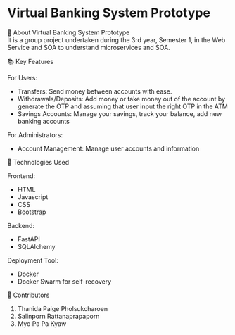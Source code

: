 # Virtual Banking System Prototype

🏦 About Virtual Banking System Prototype <br>
It is a group project undertaken during the 3rd year, Semester 1, in the Web Service and SOA to understand microservices and SOA.

📚 Key Features<be>

For Users:
- Transfers: Send money between accounts with ease.
- Withdrawals/Deposits: Add money or take money out of the account by generate the OTP and assuming that user input the right OTP in the ATM
- Savings Accounts: Manage your savings, track your balance, add new banking accounts

For Administrators:
- Account Management: Manage user accounts and information

🚀 Technologies Used

Frontend:
- HTML
- Javascript
- CSS
- Bootstrap<be>

Backend:
- FastAPI
- SQLAlchemy<be>

Deployment Tool:
- Docker
- Docker Swarm for self-recovery<be>

👥 Contributors<br>
  1. Thanida Paige Pholsukcharoen
  2. Salinporn Rattanaprapaporn
  3. Myo Pa Pa Kyaw
